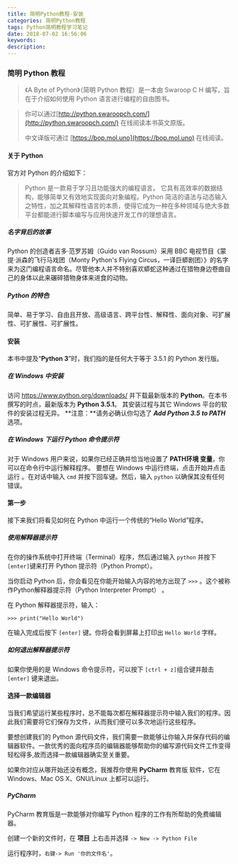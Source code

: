```yaml
---
title: 简明Python教程-安装
categories: 简明Python教程
tags: Python简明教程学习笔记
date: 2018-07-02 16:56:06
keywords:
description:
---
```


### 简明 Python 教程

> 《A Byte of Python》（简明 Python 教程）是一本由 Swaroop C H 编写，旨在于介绍如何使用 Python 语言进行编程的自由图书。

> 你可以通过[http://python.swaroopch.com/](http://python.swaroopch.com/) 在线阅读本书英文原版。
>
> 中文译版可通过 [https://bop.mol.uno](https://bop.mol.uno) 在线阅读。

#### 关于 Python

官方对 Python 的介绍如下：<!-- more -->

> Python 是一款易于学习且功能强大的编程语言。 它具有高效率的数据结构，能够简单又有效地实现面向对象编程。Python 简洁的语法与动态输入之特性，加之其解释性语言的本质，使得它成为一种在多种领域与绝大多数平台都能进行脚本编写与应用快速开发工作的理想语言。

##### 名字背后的故事

Python 的创造者吉多·范罗苏姆（Guido van Rossum）采用 BBC 电视节目《蒙提·派森的飞行马戏团（Monty Python's Flying Circus，一译巨蟒剧团）》的名字来为这门编程语言命名。尽管他本人并不特别喜欢蟒蛇这种通过在猎物身边卷曲自己的身体以此来碾碎猎物身体来进食的动物。

##### Python 的特色

简单、易于学习、自由且开放、高级语言、跨平台性、解释性、面向对象、可扩展性、可扩展性、可扩展性。

#### 安装

本书中提及“**Python 3**”时，我们指的是任何大于等于 3.5.1 的 Python 发行版。

##### 在 Windows 中安装

访问 https://www.python.org/downloads/ 并下载最新版本的 **Python**。在本书撰写的时点，最新版本为 **Python 3.5.1**。 其安装过程与其它 Windows 平台的软件的安装过程无异。
**注意：**请务必确认你勾选了 ***Add Python 3.5 to PATH*** 选项。

##### 在 Windows 下运行 Python 命令提示符

对于 Windows 用户来说，如果你已经正确并恰当地设置了 **PATH环境 变量**，你可以在命令行中运行解释程序。
要想在 Windows 中运行终端，点击开始并点击 运行 。在对话中输入 `cmd` 并按下回车键。然后，输入 `python` 以确保其没有任何错误。

#### 第一步

接下来我们将看见如何在 Python 中运行一个传统的“Hello World”程序。

##### 使用解释器提示符

在你的操作系统中打开终端（Terminal）程序，然后通过输入 `python` 并按下` [enter] `键来打开 Python 提示符（Python Prompt）。

当你启动 Python 后，你会看见在你能开始输入内容的地方出现了 `>>>` 。这个被称作Python解释器提示符（Python Interpreter Prompt） 。

在 Python 解释器提示符，输入：

```
>>> print("Hello World")
```

在输入完成后按下 `[enter]` 键。你将会看到屏幕上打印出 `Hello World` 字样。

##### 如何退出解释器提示符

如果你使用的是 Windows 命令提示符，可以按下 `[ctrl + z]`组合键并敲击 `[enter]` 键来退出。

#### 选择一款编辑器

当我们希望运行某些程序时，总不能每次都在解释器提示符中输入我们的程序。因此我们需要将它们保存为文件，从而我们便可以多次地运行这些程序。

要想创建我们的 Python 源代码文件，我们需要一款能够让你输入并保存代码的编辑器软件。一款优秀的面向程序员的编辑器能够帮助你的编写源代码文件工作变得轻松得多,故而选择一款编辑器确实至关重要。

如果你对应从哪开始还没有概念，我推荐你使用 **PyCharm** 教育版 软件，它在 Windows、Mac OS X、GNU/Linux 上都可以运行。

##### PyCharm

PyCharm 教育版是一款能够对你编写 Python 程序的工作有所帮助的免费编辑器。

创建一个新的文件时，在 **项目** 上右击并选择 ` -> New -> Python File `

运行程序时，`右键-> Run '你的文件名'`。